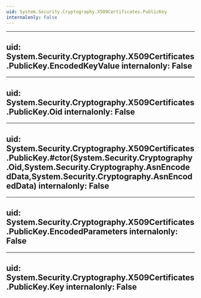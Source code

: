 ```yaml
---
uid: System.Security.Cryptography.X509Certificates.PublicKey
internalonly: False
---
```


---
uid: System.Security.Cryptography.X509Certificates.PublicKey.EncodedKeyValue
internalonly: False
---

---
uid: System.Security.Cryptography.X509Certificates.PublicKey.Oid
internalonly: False
---

---
uid: System.Security.Cryptography.X509Certificates.PublicKey.#ctor(System.Security.Cryptography.Oid,System.Security.Cryptography.AsnEncodedData,System.Security.Cryptography.AsnEncodedData)
internalonly: False
---

---
uid: System.Security.Cryptography.X509Certificates.PublicKey.EncodedParameters
internalonly: False
---

---
uid: System.Security.Cryptography.X509Certificates.PublicKey.Key
internalonly: False
---
